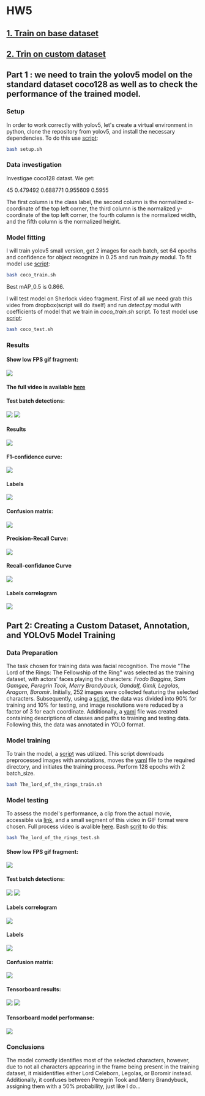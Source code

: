 # HW5

## [**1. Train on base dataset**](/HW5/README.md#part-1--we-need-to-train-the-yolov5-model-on-the-standard-dataset-coco128-as-well-as-to-check-the-performance-of-the-trained-model)
## [**2. Trin on custom dataset**](/HW5/README.md#part-2-creating-a-custom-dataset-annotation-and-yolov5-model-training)

## 

## Part 1 : we need to train the yolov5 model on the standard dataset coco128 as well as to check the performance of the trained model.

### Setup

In order to work correctly with yolov5, let's create a virtual environment in python, clone the repository from yolov5, and install the necessary dependencies. To do this use [script](/HW5/setup.sh):

```bash
bash setup.sh
```

### Data investigation

Investigae coco128 datast. We get:

45 0.479492 0.688771 0.955609 0.5955   

The first column is the class label, the second column is the normalized x-coordinate of the top left corner, the third column is the normalized y-coordinate of the top left corner, the fourth column is the normalized width, and the fifth column is the normalized height.


### Model fitting

I will train yolov5 small version, get 2 images for each batch, set 64 epochs and confidence for object recognize in 0.25 and run *train.py* modul. To fit model use [script](/HW5/coco_train.sh): 

```bash
bash coco_train.sh
```

Best mAP_0.5 is 0.866.

I will test model on Sherlock video fragment. First of all we need grab this video from dropbox(script will do itself) and run *detect.py* modul with coefficients of model that we train in *coco_train.sh* script. To test model use [script](/HW5/coco_test.sh):

```bash
bash coco_test.sh
```

### Results

#### Show low FPS gif fragment:
![](/HW5/Coco/video_res_gif.gif) 

#### The full video is available [here](https://www.dropbox.com/scl/fi/4gm51wsf362phe1jnypcd/video_res.mp4?rlkey=cyrcc38k5a0ij2nkmlrnkc5r4&dl=0)

#### Test batch detections:  
![](/HW5/Coco/coco_4.jpg)
![](/HW5/Coco/coco_10.jpg)

#### Results
![](/HW5/Coco/coco_1.jpg)

#### F1-confidence curve:  
![](/HW5/Coco/coco_6.jpg)

#### Labels
![](/HW5/Coco/coco_8.jpg)

####  Confusion matrix:
![](/HW5/Coco/coco_12.jpg)

#### Precision-Recall Curve:
![](/HW5/Coco/coco_13.jpg)

#### Recall-confidance Curve
![](/HW5/Coco/coco_14.jpg)

#### Labels correlogram
![](/HW5/Coco/coco_15.jpg)

## 

## Part 2: Creating a Custom Dataset, Annotation, and YOLOv5 Model Training

### Data Preparation

The task chosen for training data was facial recognition. The movie "The Lord of the Rings: The Fellowship of the Ring" was selected as the training dataset, with actors' faces playing the characters: *Frodo Baggins, Sam Gamgee, Peregrin Took, Merry Brandybuck, Gandalf, Gimli, Legolas, Aragorn, Boromir*. Initially, 252 images were collected featuring the selected characters. Subsequently, using a [script](/HW5/resize_images.py), the data was divided into 90% for training and 10% for testing, and image resolutions were reduced by a factor of 3 for each coordinate. Additionally, a [yaml](/HW5/The_lord_of_the_rings.yaml) file was created containing descriptions of classes and paths to training and testing data. Following this, the data was annotated in YOLO format.

### Model training

To train the model, a [script](/HW5/The_lord_of_the_rings_train.sh) was utilized. This script downloads preprocessed images with annotations, moves the [yaml](/HW5/The_lord_of_the_rings.yaml) file to the required directory, and initiates the training process. Perform 128 epochs with 2 batch_size.

```bash
bash The_lord_of_the_rings_train.sh
```

### Model testing

To assess the model's performance, a clip from the actual movie, accessible via [link](https://www.dropbox.com/scl/fi/39bwqpuhittcji1c8rrmx/test_video.mp4?rlkey=h15mvua3eagjamth7shgizbtj&dl=0), and a small segment of this video in GIF format were chosen. Full process video is avalible [here](https://www.dropbox.com/scl/fi/l9c712b0g96cwxdxusmcz/test_video__.mp4?rlkey=tudjvpruwcg8eti2n5vyhciq3&dl=0). Bash [scrit](/HW5/The_lord_of_the_rings_test.sh) to do this:

```bash
bash The_lord_of_the_rings_test.sh
```

#### Show low FPS gif fragment:

![](/HW5/The_lord_of_the_rings/res.gif)

#### Test batch detections:  
![](/HW5/The_lord_of_the_rings/3.jpg)
![](/HW5/The_lord_of_the_rings/4.jpg)

#### Labels correlogram
![](/HW5/The_lord_of_the_rings/2.jpg)

#### Labels
![](/HW5/The_lord_of_the_rings/1.jpg)

####  Confusion matrix:
![](/HW5/The_lord_of_the_rings/8.jpg)

#### Tensorboard results:
![](/HW5/The_lord_of_the_rings/5.jpg)
![](/HW5/The_lord_of_the_rings/6.jpg)

#### Tensorboard model performanse:
![](/HW5/The_lord_of_the_rings/7.jpg)

### Conclusions
The model correctly identifies most of the selected characters, however, due to not all characters appearing in the frame being present in the training dataset, it misidentifies either Lord Celeborn, Legolas, or Boromir instead. Additionally, it confuses between Peregrin Took and Merry Brandybuck, assigning them with a 50% probability, just like I do...